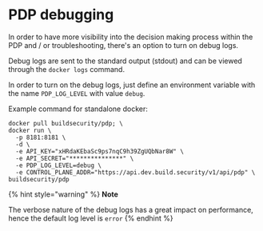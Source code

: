 # PDP debugging

In order to have more visibility into the decision making process within the PDP and / or troubleshooting, there's an option to turn on debug logs.

Debug logs are sent to the standard output \(stdout\) and can be viewed through the `docker logs` command.

In order to turn on the debug logs, just define an environment variable with the name `PDP_LOG_LEVEL` with value `debug`. 

Example command for standalone docker:

```text
docker pull buildsecurity/pdp; \
docker run \
  -p 8181:8181 \
  -d \
  -e API_KEY="xHRdaKEbaSc9ps7nqC9h39ZgUQbNar8W" \
  -e API_SECRET="***************" \
  -e PDP_LOG_LEVEL=debug \
  -e CONTROL_PLANE_ADDR="https://api.dev.build.security/v1/api/pdp" \
buildsecurity/pdp
```

{% hint style="warning" %}
**Note**

The verbose nature of the debug logs has a great impact on performance, hence the default log level is `error`
{% endhint %}

